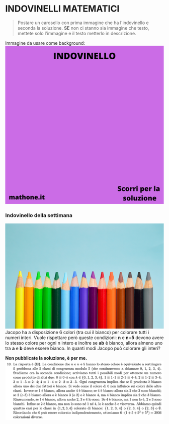 # INDOVINELLI MATEMATICI

> Postare un carosello con prima immagine che ha l'indovinello e seconda la soluzione.
>**SE** non ci stanno sia immagine che testo, mettete solo l'immagine e il testo metterlo in descrizione.

Immagine da usare come background:
![Template indovinelli](templateIndovinello.png)

### Indovinello della settimana

![Colori](colors.jpg)
Jacopo ha a disposizione 6 colori (tra cui il bianco) per colorare tutti i numeri interi. Vuole rispettare però queste condizioni: **n** e **n+5** devono avere lo stesso colore per ogni n intero e inoltre se **ab** è bianco, allora almeno uno tra **a** e **b** deve essere bianco. In quanti modi Jacopo può colorare gli interi?

**Non pubblicate la soluzione, è per me.**
![Soluzione](soluzia.png)
